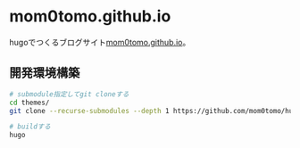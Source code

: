 # mom0tomo.github.io

hugoでつくるブログサイト[mom0tomo.github.io](https://mom0tomo.github.io)。

## 開発環境構築

```bash
# submodule指定してgit cloneする
cd themes/
git clone --recurse-submodules --depth 1 https://github.com/mom0tomo/hugo-theme-cactus-plus

# buildする
hugo
```
